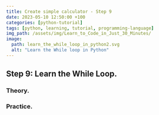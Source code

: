 ```yaml
--- 
title: Create simple calculator - Step 9
date: 2023-05-10 12:50:00 +100
categories: [python-tutorial]
tags: [python, learning, tutorial, programming-language]
img_path: /assets/img/Learn_to_Code_in_Just_30_Minutes/
image:
  path: learn_the_while_loop_in_python2.svg
  alt: "Learn the While loop in Python"
---
```


## Step 9: Learn the While Loop.

### Theory.

### Practice.

